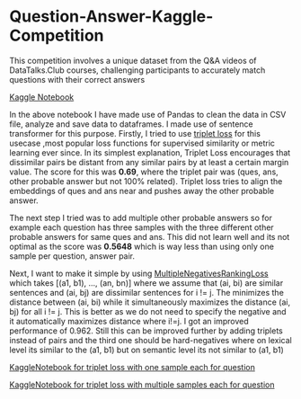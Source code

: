 # Question-Answer-Kaggle-Competition
This competition involves a unique dataset from the Q&amp;A videos of DataTalks.Club courses, challenging participants to accurately match questions with their correct answers

[Kaggle Notebook](https://www.kaggle.com/code/gowthamaddluri/qa-zoom?scriptVersionId=158958041)

In the above notebook I have made use of Pandas to clean the data in CSV file, analyze and save data to dataframes.
I made use of sentence transformer for this purpose. Firstly, I tried to use [triplet loss](https://towardsdatascience.com/triplet-loss-advanced-intro-49a07b7d8905) for this usecase ,most popular loss functions for supervised similarity or metric learning ever since. In its simplest explanation, Triplet Loss encourages that dissimilar pairs be distant from any similar pairs by at least a certain margin value.
The score for this was **0.69**, where the triplet pair was (ques, ans, other probable answer but not 100% related). Triplet loss tries to align the embeddings of ques and ans near and pushes away the other probable answer. 

The next step I tried was to add multiple other probable answers so for example each question has three samples with the three different other probable answers for same ques and ans. This did not learn well and its not optimal as the score was **0.5648** which is way less than using only one sample per question, answer pair.

Next, I want to make it simple by using [MultipleNegativesRankingLoss](https://www.sbert.net/examples/training/nli/README.html) which takes [(a1, b1), …, (an, bn)] where we assume that (ai, bi) are similar sentences and (ai, bj) are dissimilar sentences for i != j. The minimizes the distance between (ai, bi) while it simultaneously maximizes the distance (ai, bj) for all i != j. This is better as we do not need to specify the negative and it automatically maximizes distance where i!=j. I got an improved performance of 0.962. Still this can be improved further by adding triplets instead of pairs and the third one should be hard-negatives where on lexical level its similar to the (a1, b1) but on semantic level its not similar to (a1, b1)

[KaggleNotebook for triplet loss with one sample each for question](https://www.kaggle.com/code/gowthamaddluri/qa-zoom?scriptVersionId=158849360)

[KaggleNotebook for triplet loss with multiple samples each for question](https://www.kaggle.com/code/gowthamaddluri/qa-zoom?scriptVersionId=158858428)
